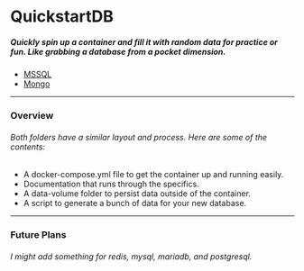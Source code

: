 # QuickstartDB

##### Quickly spin up a container and fill it with random data for practice or fun. Like grabbing a database from a pocket dimension.

-   [MSSQL](./mssql/readme.md)
-   [Mongo](./mongo/readme.md)

---

### Overview

###### Both folders have a similar layout and process. Here are some of the contents:

-   A docker-compose.yml file to get the container up and running easily.
-   Documentation that runs through the specifics.
-   A data-volume folder to persist data outside of the container.
-   A script to generate a bunch of data for your new database.

---

### Future Plans

###### I might add something for redis, mysql, mariadb, and postgresql.
